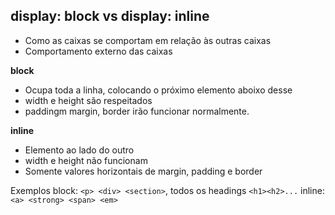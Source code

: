 ## display: block vs display: inline

- Como as caixas se comportam em relação às outras caixas
- Comportamento externo das caixas

**block**
- Ocupa toda a linha, colocando o próximo elemento aboixo desse
- width e height são respeitados
- paddingm margin, border irão funcionar normalmente.

**inline**
- Elemento ao lado do outro
- width e height não funcionam
- Somente valores horizontais de margin, padding e border

Exemplos
block: `<p> <div> <section>`, todos os headings `<h1><h2>...`
inline: `<a> <strong> <span> <em>`